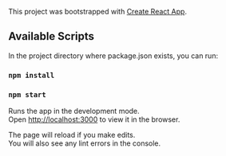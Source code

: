 This project was bootstrapped with [Create React App](https://github.com/facebook/create-react-app).

## Available Scripts

In the project directory where package.json exists, you can run:

### `npm install`

### `npm start`

Runs the app in the development mode.<br>
Open [http://localhost:3000](http://localhost:3000) to view it in the browser.

The page will reload if you make edits.<br>
You will also see any lint errors in the console.
